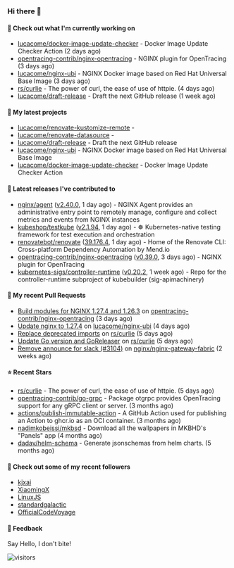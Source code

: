 ### Hi there 👋

#### 👷 Check out what I'm currently working on

- [lucacome/docker-image-update-checker](https://github.com/lucacome/docker-image-update-checker) - Docker Image Update Checker Action (2 days ago)
- [opentracing-contrib/nginx-opentracing](https://github.com/opentracing-contrib/nginx-opentracing) - NGINX plugin for OpenTracing (3 days ago)
- [lucacome/nginx-ubi](https://github.com/lucacome/nginx-ubi) - NGINX Docker image based on Red Hat Universal Base Image (3 days ago)
- [rs/curlie](https://github.com/rs/curlie) - The power of curl, the ease of use of httpie. (4 days ago)
- [lucacome/draft-release](https://github.com/lucacome/draft-release) - Draft the next GitHub release (1 week ago)

#### 🌱 My latest projects

- [lucacome/renovate-kustomize-remote](https://github.com/lucacome/renovate-kustomize-remote) - 
- [lucacome/renovate-datasource](https://github.com/lucacome/renovate-datasource) - 
- [lucacome/draft-release](https://github.com/lucacome/draft-release) - Draft the next GitHub release
- [lucacome/nginx-ubi](https://github.com/lucacome/nginx-ubi) - NGINX Docker image based on Red Hat Universal Base Image
- [lucacome/docker-image-update-checker](https://github.com/lucacome/docker-image-update-checker) - Docker Image Update Checker Action

#### 🔭 Latest releases I've contributed to

- [nginx/agent](https://github.com/nginx/agent) ([v2.40.0](https://github.com/nginx/agent/releases/tag/v2.40.0), 1 day ago) - NGINX Agent provides an administrative entry point to remotely manage, configure and collect metrics and events from NGINX instances
- [kubeshop/testkube](https://github.com/kubeshop/testkube) ([v2.1.94](https://github.com/kubeshop/testkube/releases/tag/v2.1.94), 1 day ago) - ☸️ Kubernetes-native testing framework for test execution and orchestration
- [renovatebot/renovate](https://github.com/renovatebot/renovate) ([39.176.4](https://github.com/renovatebot/renovate/releases/tag/39.176.4), 1 day ago) - Home of the Renovate CLI: Cross-platform Dependency Automation by Mend.io
- [opentracing-contrib/nginx-opentracing](https://github.com/opentracing-contrib/nginx-opentracing) ([v0.39.0](https://github.com/opentracing-contrib/nginx-opentracing/releases/tag/v0.39.0), 3 days ago) - NGINX plugin for OpenTracing
- [kubernetes-sigs/controller-runtime](https://github.com/kubernetes-sigs/controller-runtime) ([v0.20.2](https://github.com/kubernetes-sigs/controller-runtime/releases/tag/v0.20.2), 1 week ago) - Repo for the controller-runtime subproject of kubebuilder (sig-apimachinery)

#### 🔨 My recent Pull Requests

- [Build modules for NGINX 1.27.4 and 1.26.3](https://github.com/opentracing-contrib/nginx-opentracing/pull/794) on [opentracing-contrib/nginx-opentracing](https://github.com/opentracing-contrib/nginx-opentracing) (3 days ago)
- [Update nginx to 1.27.4](https://github.com/lucacome/nginx-ubi/pull/205) on [lucacome/nginx-ubi](https://github.com/lucacome/nginx-ubi) (4 days ago)
- [Replace deprecated imports](https://github.com/rs/curlie/pull/86) on [rs/curlie](https://github.com/rs/curlie) (5 days ago)
- [Update Go version and GoReleaser](https://github.com/rs/curlie/pull/85) on [rs/curlie](https://github.com/rs/curlie) (5 days ago)
- [Remove announce for slack (#3104)](https://github.com/nginx/nginx-gateway-fabric/pull/3105) on [nginx/nginx-gateway-fabric](https://github.com/nginx/nginx-gateway-fabric) (2 weeks ago)

#### ⭐ Recent Stars

- [rs/curlie](https://github.com/rs/curlie) - The power of curl, the ease of use of httpie. (5 days ago)
- [opentracing-contrib/go-grpc](https://github.com/opentracing-contrib/go-grpc) - Package otgrpc provides OpenTracing support for any gRPC client or server. (3 months ago)
- [actions/publish-immutable-action](https://github.com/actions/publish-immutable-action) - A GitHub Action used for publishing an Action to ghcr.io as an OCI container.  (3 months ago)
- [nadimkobeissi/mkbsd](https://github.com/nadimkobeissi/mkbsd) - Download all the wallpapers in MKBHD&#39;s &#34;Panels&#34; app (4 months ago)
- [dadav/helm-schema](https://github.com/dadav/helm-schema) - Generate jsonschemas from helm charts. (5 months ago)

#### 👯 Check out some of my recent followers

- [kjxai](https://github.com/kjxai)
- [XiaomingX](https://github.com/XiaomingX)
- [LinuxJS](https://github.com/LinuxJS)
- [standardgalactic](https://github.com/standardgalactic)
- [OfficialCodeVoyage](https://github.com/OfficialCodeVoyage)

#### 💬 Feedback

Say Hello, I don't bite!

![visitors](https://visitor-badge.laobi.icu/badge?page_id=lucacome.visitor-badge)
#
